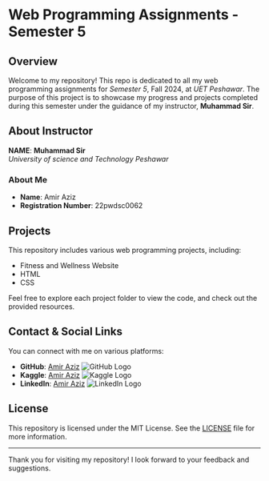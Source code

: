 # Web Programming Assignments - Semester 5

## Overview

Welcome to my repository! This repo is dedicated to all my web programming assignments for *Semester 5*, Fall 2024, at *UET Peshawar*. The purpose of this project is to showcase my progress and projects completed during this semester under the guidance of my instructor, **Muhammad Sir**.

## About Instructor
**NAME**: **Muhammad Sir**<br>
*University of science and Technology Peshawar*
### About Me

- **Name**: Amir Aziz
- **Registration Number**: 22pwdsc0062

## Projects

This repository includes various web programming projects, including:

- Fitness and Wellness Website
- HTML
- CSS

Feel free to explore each project folder to view the code, and check out the provided resources.

## Contact & Social Links

You can connect with me on various platforms:

- **GitHub**: [Amir Aziz](https://github.com/AmirAziz1221) ![GitHub Logo](https://github.com/favicon.ico)
- **Kaggle**: [Amir Aziz](https://www.kaggle.com/amirazizdatascience) ![Kaggle Logo](https://www.kaggle.com/favicon.ico)
- **LinkedIn**: [Amir Aziz](https://www.linkedin.com/in/amir-aziz-2868aa266?utm_source=share&utm_campaign=share_via&utm_content=profile&utm_medium=android_app) ![LinkedIn Logo](https://www.linkedin.com/favicon.ico)

## License

This repository is licensed under the MIT License. See the [LICENSE](LICENSE) file for more information.

---

Thank you for visiting my repository! I look forward to your feedback and suggestions.
